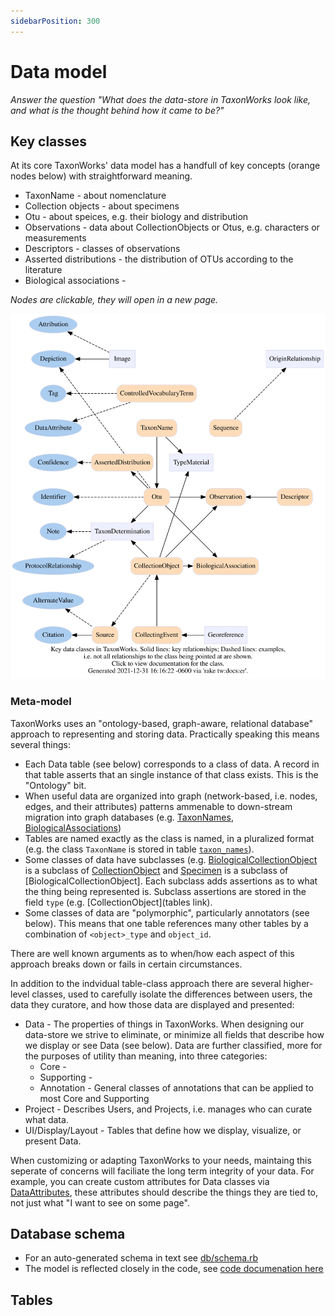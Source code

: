 ```yaml
---
sidebarPosition: 300
---
```


# Data model
_Answer the question "What does the data-store in TaxonWorks look like, and what is the thought behind how it came to be?"_

## Key classes
At its core TaxonWorks' data model has a handfull of key concepts (orange nodes below) with straightforward meaning.
* TaxonName - about nomenclature
* Collection objects - about specimens 
* Otu - about speices, e.g. their biology and distribution
* Observations - data about CollectionObjects or Otus, e.g. characters or measurements
* Descriptors - classes of observations
* Asserted distributions - the distribution of OTUs according to the literature
* Biological associations - 


_Nodes are clickable, they will open in a new page._

![Alt text](./Model/er.svg)

### Meta-model
TaxonWorks uses an "ontology-based, graph-aware, relational database" approach to representing and storing data. Practically speaking this means several things:
* Each Data table (see below) corresponds to a class of data. A record in that table asserts that an single instance of that class exists. This is the "Ontology" bit.
* When useful data are organized into graph (network-based, i.e. nodes, edges, and their attributes) patterns ammenable to down-stream migration into graph databases (e.g. [TaxonNames](), [BiologicalAssociations]())
* Tables are named exactly as the class is named, in a pluralized format (e.g. the class `TaxonName` is stored in table [`taxon_names`]()).
* Some classes of data have subclasses (e.g. [BiologicalCollectionObject]() is a subclass of [CollectionObject]() and [Specimen]() is a subclass of [BiologicalCollectionObject].  Each subclass adds assertions as to what the thing being represented is. Subclass assertions are stored in the field `type` (e.g. [CollectionObject](tables link).
* Some classes of data are "polymorphic", particularly annotators (see below).  This means that one table references many other tables by a combination of `<object>_type` and `object_id`.

There are well known arguments as to when/how each aspect of this approach breaks down or fails in certain circumstances.

In addition to the indvidual table-class approach there are several higher-level classes, used to carefully isolate the differences between users, the data they curatore, and how those data are displayed and presented:
* Data - The properties of things in TaxonWorks.  When designing our data-store we strive to eliminate, or minimize all fields that describe how we display or see Data (see below).  Data are further classified, more for the purposes of utility than meaning, into three categories:
  * Core - 
  * Supporting - 
  * Annotation - General classes of annotations that can be applied to most Core and Supporting
* Project - Describes Users, and Projects, i.e. manages who can curate what data.
* UI/Display/Layout - Tables that define how we display, visualize, or present Data.

When customizing or adapting TaxonWorks to your needs, maintaing this seperate of concerns will faciliate the long term integrity of your data. For example, you can create custom attributes for Data classes via [DataAttributes](), these attributes should describe the things they are tied to, not just what "I want to see on some page".

## Database schema



* For an auto-generated schema in text see [db/schema.rb](https://github.com/SpeciesFileGroup/taxonworks/blob/development/db/schema.rb)
* The model is reflected closely in the code, see [code documenation here](https://rdoc.taxonworks.org/)


## Tables



## 


